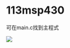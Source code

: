 # 113msp430

可在main.c找到主程式

![]([./流程圖.jpg](https://github.com/RichardRail/113msp430/blob/main/%E6%B5%81%E7%A8%8B%E5%9C%96.jpg)"")
